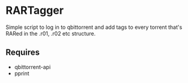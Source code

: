 # RARTagger
Simple script to log in to qbittorrent and add tags to every torrent that's RARed in the .r01, .r02 etc structure.

## Requires

 - qbittorrent-api
 - pprint
